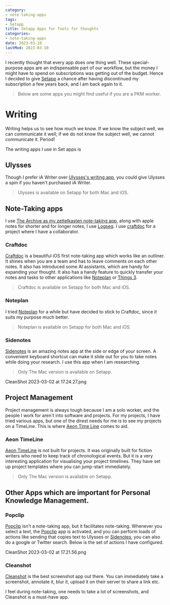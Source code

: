 ```yaml
---
category:
- note-taking-apps
tags:
- Setapp
title: Setapp Apps for Tools for thoughts
categories:
- note-taking-apps
date: 2023-03-10
lastMod: 2023-03-10
---
```

I recently thought that every app does one thing well. These special-purpose apps are an indispensable part of our workflow, but the money I might have to spend on subscriptions was getting out of the budget. Hence I decided to give [Setapp](https://setapp.com/) a chance after having discontinued my subscription a few years back, and I am back again to it. 

> Below are some apps you might find useful if you are a PKM worker.

# Writing
Writing helps us to see how much we know. If we know the subject well, we can communicate it well; if we do not know the subject well, we cannot communicate it. Period! 

The writing apps I use in Set apps is

## Ulysses
Though I prefer iA Writer over [Ulysses's writing app](https://ulysses.app/), you could give Ulysses a spin if you haven't purchased iA Writer. 

> Ulysses is available on Setapp for both Mac and iOS.
## Note-Taking apps
I use [The Archive as my zettelkasten note-taking app](https://zettelkasten.de/the-archive/), along with apple notes for shorter and for longer notes, I use [Logseq](https://logseq.com/). 
I use [craftdoc](https://www.craft.do/) for a project where I have a collaborator.
### Craftdoc
[Craftdoc](https://www.craft.do/) is a beautiful iOS first note-taking app which works like an outliner. It shines when you are a team and has to leave comments on each other notes. It also has introduced some AI assistants, which are handy for expanding your thought. It also has a handy feature to quickly transfer your notes and tasks to other applications like [Noteplan](https://noteplan.co/) or [Things 3](https://culturedcode.com/things/).  

> Craftdoc is available on Setapp for both Mac and iOS.
### Noteplan
I tried [Noteplan](https://noteplan.co/) for a while but have decided to stick to Craftdoc, since it suits my purpose much better. 

> Noteplan is available on Setapp for both Mac and iOS.
### Sidenotes
[Sidenotes](https://www.apptorium.com/sidenotes) is an amazing notes app at the side or edge of your screen. A convenient keyboard shortcut can make it slide out for you to take notes while doing your research. I use this app when I am researching. 

> Only The Mac version is available on Setapp. 

CleanShot 2023-03-02 at 17.24.27.png

## Project Management
Project management is always tough because I am a solo worker, and the people I work for aren't into software and projects. For my projects, I have tried various apps, but one of the direst needs for me is to see my projects on a TimeLine. This is where [Aeon Time Line](https://timeline.app/) comes to aid.

### Aeon TimeLine
[Aeon TimeLine](https://timeline.app/) is not built for projects. It was originally built for fiction writers who need to keep track of chronological events. But it is a very interesting application for visualising your project timelines. They have set up project templates where you can jump-start immediately. 

> Only The Mac version is available on Setapp.
## Other Apps which are important for Personal Knowledge Management.
### Popclip
[Popclip](https://pilotmoon.com/popclip/) isn't a note-taking app, but it facilitates note-taking. Whenever you select a text, the [Popclip](https://pilotmoon.com/popclip/) app is activated, and you can perform loads of actions like sending that copies text to Ulysses or [Sidenotes](https://www.apptorium.com/sidenotes), you can also do a google or Twitter search. Below is the set of actions I have configured.

CleanShot 2023-03-02 at 17.21.56.png

### Cleanshot

[Cleanshot](https://cleanshot.com/) is the best screenshot app out there. You can immediately take a screenshot, annotate it, blur it, upload it on their server to share a link etc. 

I feel during note-taking, one needs to take a lot of screenshots, and Cleanshot is a must-have app.

